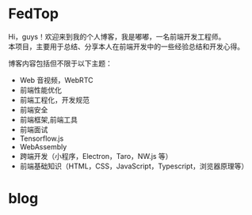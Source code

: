 # FedTop

Hi，guys！欢迎来到我的个人博客，我是嘟嘟，一名前端开发工程师。  
本项目，主要用于总结、分享本人在前端开发中的一些经验总结和开发心得。

博客内容包括但不限于以下主题：

- Web 音视频，WebRTC
- 前端性能优化
- 前端工程化，开发规范
- 前端安全
- 前端框架,前端工具
- 前端面试
- Tensorflow.js
- WebAssembly
- 跨端开发（小程序，Electron，Taro，NW.js 等）
- 前端基础知识（HTML，CSS，JavaScript，Typescript，浏览器原理等）


# blog
